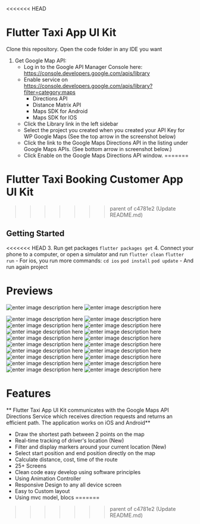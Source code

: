 <<<<<<< HEAD

# Flutter Taxi App UI Kit
Clone this repository. Open the code folder in any IDE you want
1. Get Google Map API:
	- Log in to the Google API Manager Console here: https://console.developers.google.com/apis/library
	- Enable service on https://console.developers.google.com/apis/library?filter=category:maps
		- Directions API
		- Distance Matrix API
		- Maps SDK for Android
		- Maps SDK for IOS
	- Click the Library link in the left sidebar
	- Select the project you created when you created your API Key for WP Google Maps (See the top arrow in the screenshot below)
	- Click the link to the Google Maps Directions API in the listing under Google Maps APIs. (See bottom arrow in screenshot below.)
	- Click Enable on the Google Maps Directions API window.
=======
# Flutter Taxi Booking Customer App UI Kit
>>>>>>> parent of c4781e2 (Update README.md)

## Getting Started

<<<<<<< HEAD
3. Run get packages
```flutter packages get```
4. Connect your phone to a computer, or open a simulator and run
```flutter clean```
```flutter run```
	- For ios, you run more commands:
```cd ios```
```pod install```
```pod update```
	- And run again project
# Previews
![enter image description here](./images/68747470733a2f2f692e696d6775722e636f6d2f793742554b5a6e2e706e67_01.gif)
![enter image description here](./images/68747470733a2f2f692e696d6775722e636f6d2f793742554b5a6e2e706e67_03.gif)

![enter image description here](./images/68747470733a2f2f692e696d6775722e636f6d2f793742554b5a6e2e706e67_05.gif)
![enter image description here](./images/68747470733a2f2f692e696d6775722e636f6d2f793742554b5a6e2e706e67_13.gif)
![enter image description here](./images/68747470733a2f2f692e696d6775722e636f6d2f793742554b5a6e2e706e67_15.gif)
![enter image description here](./images/68747470733a2f2f692e696d6775722e636f6d2f793742554b5a6e2e706e67_17.gif)
![enter image description here](./images/68747470733a2f2f692e696d6775722e636f6d2f793742554b5a6e2e706e67_25.gif)
![enter image description here](./images/68747470733a2f2f692e696d6775722e636f6d2f793742554b5a6e2e706e67_37.gif)
![enter image description here](./images/68747470733a2f2f692e696d6775722e636f6d2f793742554b5a6e2e706e67_39.gif)
![enter image description here](./images/68747470733a2f2f692e696d6775722e636f6d2f793742554b5a6e2e706e67_41.gif)
![enter image description here](./images/68747470733a2f2f692e696d6775722e636f6d2f793742554b5a6e2e706e67_49.gif)
![enter image description here](./images/68747470733a2f2f692e696d6775722e636f6d2f793742554b5a6e2e706e67_51.gif)
![enter image description here](./images/68747470733a2f2f692e696d6775722e636f6d2f793742554b5a6e2e706e67_53.gif)
![enter image description here](./images/68747470733a2f2f692e696d6775722e636f6d2f793742554b5a6e2e706e67_61.gif)
![enter image description here](./images/68747470733a2f2f692e696d6775722e636f6d2f793742554b5a6e2e706e67_65.gif)
![enter image description here](./images/68747470733a2f2f692e696d6775722e636f6d2f793742554b5a6e2e706e67_73.gif)
![enter image description here](./images/68747470733a2f2f692e696d6775722e636f6d2f793742554b5a6e2e706e67_75.gif)
![enter image description here](./images/68747470733a2f2f692e696d6775722e636f6d2f793742554b5a6e2e706e67_77.gif)
![enter image description here](./images/68747470733a2f2f692e696d6775722e636f6d2f793742554b5a6e2e706e67_85.gif)
![enter image description here](./images/68747470733a2f2f692e696d6775722e636f6d2f793742554b5a6e2e706e67_89.gif)


# Features
**
Flutter Taxi App UI Kit communicates with the Google Maps API Directions Service which receives direction requests and returns an efficient path. The application works on iOS and Android**
- Draw the shortest path between 2 points on the map
- Real-time tracking of driver's location (New)
- Filter and display markers around your current location (New)
- Select start position and end position directly on the map
- Calculate distance, cost, time of the route
- 25+ Screens
- Clean code easy develop using software principles
- Using Animation Controller
- Responsive Design to any all device screen
- Easy to Custom layout
- Using mvc model, blocs
=======
>>>>>>> parent of c4781e2 (Update README.md)
